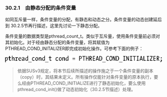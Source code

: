 ### 30.2.1　由静态分配的条件变量

如同互斥量一样，条件变量的分配，有静态和动态之分。条件变量的动态创建延后到 30.2.5节再行描述，这里先讨论一下静态分配。

条件变量的数据类型是pthread_count_t。类似于互斥量，使用条件变量前必须对其初始化。对于经由静态分配的条件变量，将其赋值为PTHREAD_COND_INITALIZER即完成初始化操作。可参考下面的例子：



![809.png](../images/809.png)
> 依据SUSv3规定，将本节后续所描述的操作施之于一个条件变量的副本（copy）时，其结果未定义。所有操作仅能针对条件变量的原本执行，要么经由PTHREAD_COND_INITIALIZE进行了静态初始化，要么使用pthread_cond_init()做了动态初始化（30.2.5节描述）处理。

